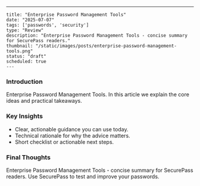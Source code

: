 ---
    title: "Enterprise Password Management Tools"
    date: "2025-07-07"
    tags: ['passwords', 'security']
    type: "Review"
    description: "Enterprise Password Management Tools - concise summary for SecurePass readers."
    thumbnail: "/static/images/posts/enterprise-password-management-tools.png"
    status: "draft"
    scheduled: true
    ---

### Introduction
Enterprise Password Management Tools. In this article we explain the core ideas and practical takeaways.

### Key Insights
- Clear, actionable guidance you can use today.
- Technical rationale for why the advice matters.
- Short checklist or actionable next steps.

### Final Thoughts
Enterprise Password Management Tools - concise summary for SecurePass readers. Use SecurePass to test and improve your passwords.
